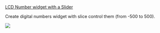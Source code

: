 [LCD Number widget with a Slider](https://learndataanalysis.org/control-lcd-number-widget-with-a-slider-pyqt5-tutorial/)

Create digital numbers widget  with slice control them (from -500 to 500).

![](demo.gif)